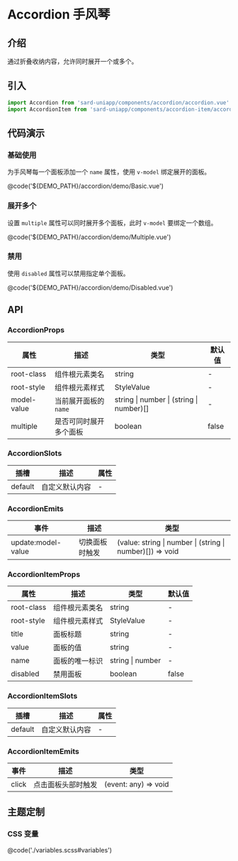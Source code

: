 # Accordion 手风琴

## 介绍

通过折叠收纳内容，允许同时展开一个或多个。

## 引入

```ts
import Accordion from 'sard-uniapp/components/accordion/accordion.vue'
import AccordionItem from 'sard-uniapp/components/accordion-item/accordion-item.vue'
```

## 代码演示

### 基础使用

为手风琴每一个面板添加一个 `name` 属性，使用 `v-model` 绑定展开的面板。

@code('${DEMO_PATH}/accordion/demo/Basic.vue')

### 展开多个

设置 `multiple` 属性可以同时展开多个面板，此时 `v-model` 要绑定一个数组。

@code('${DEMO_PATH}/accordion/demo/Multiple.vue')

### 禁用

使用 `disabled` 属性可以禁用指定单个面板。

@code('${DEMO_PATH}/accordion/demo/Disabled.vue')

## API

### AccordionProps

| 属性        | 描述                   | 类型                                     | 默认值 |
| ----------- | ---------------------- | ---------------------------------------- | ------ |
| root-class  | 组件根元素类名         | string                                   | -      |
| root-style  | 组件根元素样式         | StyleValue                               | -      |
| model-value | 当前展开面板的 `name`  | string \| number \| (string \| number)[] | -      |
| multiple    | 是否可同时展开多个面板 | boolean                                  | false  |

### AccordionSlots

| 插槽    | 描述           | 属性 |
| ------- | -------------- | ---- |
| default | 自定义默认内容 | -    |

### AccordionEmits

| 事件               | 描述           | 类型                                                      |
| ------------------ | -------------- | --------------------------------------------------------- |
| update:model-value | 切换面板时触发 | (value: string \| number \| (string \| number)[]) => void |

### AccordionItemProps

| 属性       | 描述           | 类型             | 默认值 |
| ---------- | -------------- | ---------------- | ------ |
| root-class | 组件根元素类名 | string           | -      |
| root-style | 组件根元素样式 | StyleValue       | -      |
| title      | 面板标题       | string           | -      |
| value      | 面板的值       | string           | -      |
| name       | 面板的唯一标识 | string \| number | -      |
| disabled   | 禁用面板       | boolean          | false  |

### AccordionItemSlots

| 插槽    | 描述           | 属性 |
| ------- | -------------- | ---- |
| default | 自定义默认内容 | -    |

### AccordionItemEmits

| 事件  | 描述               | 类型                 |
| ----- | ------------------ | -------------------- |
| click | 点击面板头部时触发 | (event: any) => void |

## 主题定制

### CSS 变量

@code('./variables.scss#variables')
